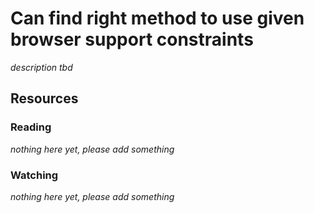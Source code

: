 # Can find right method to use given browser support constraints

_description tbd_

## Resources

### Reading

_nothing here yet, please add something_

### Watching

_nothing here yet, please add something_
